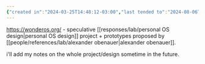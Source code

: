 ```yaml
---
{"created in":"2024-03-25T14:48:12-03:00","last tended to":"2024-08-06T16:01:53-03:00","tags":["knowledgemanagement","🌱","lab","OSdesign"],"dg-publish":true,"permalink":"/projects-and-tools/projects/design/wonder-os/","dgPassFrontmatter":true,"created":"2024-03-25T14:48:12.333-03:00","updated":"2024-08-06T16:02:14.378-03:00"}
---
```


https://wonderos.org/ - speculative [[responses/lab/personal OS design\|personal OS design]] project + prototypes proposed by [[people/references/lab/alexander obenauer\|alexander obenauer]].

i'll add my notes on the whole project/design sometime in the future.